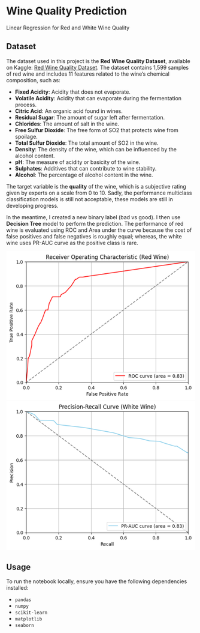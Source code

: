 # Wine Quality Prediction
Linear Regression for Red and White Wine Quality

## Dataset

The dataset used in this project is the **Red Wine Quality Dataset**, available on Kaggle: [Red Wine Quality Dataset](https://www.kaggle.com/datasets/uciml/red-wine-quality-cortez-et-al-2009). The dataset contains 1,599 samples of red wine and includes 11 features related to the wine’s chemical composition, such as:

- **Fixed Acidity**: Acidity that does not evaporate.
- **Volatile Acidity**: Acidity that can evaporate during the fermentation process.
- **Citric Acid**: An organic acid found in wines.
- **Residual Sugar**: The amount of sugar left after fermentation.
- **Chlorides**: The amount of salt in the wine.
- **Free Sulfur Dioxide**: The free form of SO2 that protects wine from spoilage.
- **Total Sulfur Dioxide**: The total amount of SO2 in the wine.
- **Density**: The density of the wine, which can be influenced by the alcohol content.
- **pH**: The measure of acidity or basicity of the wine.
- **Sulphates**: Additives that can contribute to wine stability.
- **Alcohol**: The percentage of alcohol content in the wine.

The target variable is the **quality** of the wine, which is a subjective rating given by experts on a scale from 0 to 10. Sadly, the performance multiclass classification models is still not acceptable, these models are still in developing progress.

In the meantime, I created a new binary label (bad vs good). I then use **Decision Tree** model to perform the prediction. The performance of red wine is evaluated using ROC and Area under the curve because the cost of false positives and false negatives is roughly equal; whereas, the white wine uses PR-AUC curve as the positive class is rare.

![picture](/image/red-roc.png)
![picture](/image/white-pr.png)

## Usage
To run the notebook locally, ensure you have the following dependencies installed:

- `pandas`
- `numpy`
- `scikit-learn`
- `matplotlib`
- `seaborn`
